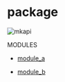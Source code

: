 # <span class="mkapi-header mkapi-header-package" id="package">package</span>

![mkapi](#package)


MODULES


* [module_a](../package.module_a)

* [module_b](../package.module_b)




